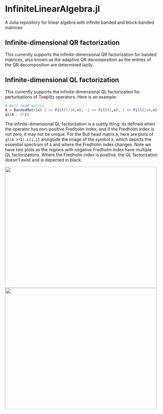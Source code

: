 # InfiniteLinearAlgebra.jl

A Julia repository for linear algebra with infinite banded and block-banded matrices


## Infinite-dimensional QR factorization

This currently supports the infinite-dimensional QR factorization for banded matrices, also known as the adaptive QR decomposition as the entries of the QR decomposition are determined lazily. 

## Infinite-dimensional QL factorization


This currently supports the infinite-dimensional QL factorization for perturbations of Toeplitz operators. Here is an example:
```julia
# Bull head matrix
A = BandedMatrix(-3 => Fill(7/10,∞), -2 => Fill(1,∞), 1 => Fill(2im,∞))
ql(A - 5*I)
```
The infinite-dimensional QL factorization is a subtly thing: its defined when the operator has non-positive Fredholm index, and if the Fredholm index is not zero, it may not be unique. For the Bull head matrix `A`, here are plots of `ql(A-λ*I).L[1,1]` alongside the image of the symbol `A`, which depicts the essential spectrum of `A` and where the Fredholm index changes. Note we have two plots as the regions with negative Fredholm index  have multiple QL factorizations. Where the Fredholm index is positive, the QL factorization doesn't exist and is depected in black.

<img src=https://github.com/JuliaMatrices/InfiniteLinearAlgebra.jl/raw/master/images/ql1.png width=500 height=400>
<img src=https://github.com/JuliaMatrices/InfiniteLinearAlgebra.jl/raw/master/images/ql2.png width=500 height=400>


